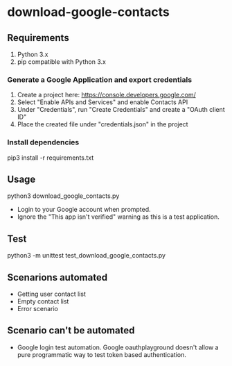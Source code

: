 # download-google-contacts

## Requirements

1. Python 3.x
2. pip compatible with Python 3.x

### Generate a Google Application and export credentials
1. Create a project here: https://console.developers.google.com/
2. Select "Enable APIs and Services" and enable Contacts API
3. Under "Credentials", run "Create Credentials" and create a "OAuth client ID"
4. Place the created file under "credentials.json" in the project

### Install dependencies

pip3 install -r requirements.txt

## Usage

python3 download_google_contacts.py

* Login to your Google account when prompted.
* Ignore the "This app isn't verified" warning as this is a test application.

## Test 

python3 -m unittest test_download_google_contacts.py

## Scenarions automated
* Getting user contact list
* Empty contact list
* Error scenario
  
## Scenario can't be automated
* Google login test automation. Google oauthplayground doesn't allow a pure programmatic way to test token based authentication.
